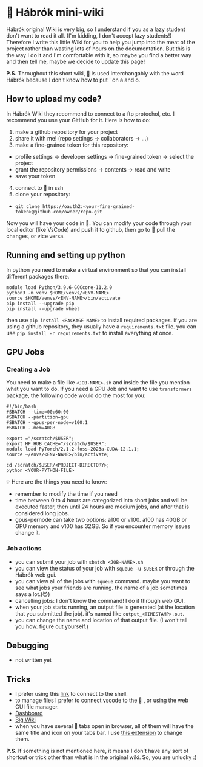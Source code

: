 # 🦅 Hábrók mini-wiki

Hábrók original Wiki is very big, so I understand if you as a lazy student don't want to read it all. (I'm kidding, I don't accept lazy students!)
Therefore I write this little Wiki for you to help you jump into the meat of the project rather than wasting lots of hours on the documentation.
But this is the way I do it and I'm comfortable with it, so maybe you find a better way and then tell me, maybe we decide to update this page!

**P.S.** Throughout this short wiki, 🦅 is used interchangably with the word Hábrók because I don't know how to put ' on a and o.

## How to upload my code?
In Hábrók Wiki they recommend to connect to a ftp protochol, etc.
I recommend you use your GitHub for it. Here is how to do:

1. make a github repository for your project
2. share it with me! (repo settings -> collaborators -> ...)
3. make a fine-grained token for this repository:
  - profile settings -> developer settings -> fine-grained token -> select the project
  - grant the repository permissions -> contents -> read and write
  - save your token
4. connect to 🦅 in ssh
5. clone your repository:
  - `git clone https://oauth2:<your-fine-grained-token>@github.com/owner/repo.git`

Now you will have your code in 🦅. You can modify your code through your local editor (like VsCode) and push it to github, then go to 🦅 pull the changes, or vice versa.

## Running and setting up python
In python you need to make a virtual environment so that you can install different packages there.
```
module load Python/3.9.6-GCCcore-11.2.0
python3 -m venv $HOME/venvs/<ENV-NAME>
source $HOME/venvs/<ENV-NAME>/bin/activate
pip install --upgrade pip
pip install --upgrade wheel
```
then use `pip install <PACKAGE-NAME>` to install required packages.
if you are using a github repository, they usually have a `requirements.txt` file. you can use `pip install -r requirements.txt` to install everything at once.

## GPU Jobs

### Creating a Job
You need to make a file like `<JOB-NAME>.sh` and inside the file you mention what you want to do.
If you need a GPU Job and want to use `transformers` package, the following code would do the most for you:

```
#!/bin/bash
#SBATCH --time=00:60:00
#SBATCH --partition=gpu
#SBATCH --gpus-per-node=v100:1
#SBATCH --mem=40GB

export ="/scratch/$USER";
export HF_HUB_CACHE="/scratch/$USER";
module load PyTorch/2.1.2-foss-2023a-CUDA-12.1.1;
source ~/envs/<ENV-NAME>/bin/activate;

cd /scratch/$USER/<PROJECT-DIRECTORY>;
python <YOUR-PYTHON-FILE>
```

💡 Here are the things you need to know:

- remember to modify the time if you need
- time between 0 to 4 hours are categorized into short jobs and will be executed faster, then until 24 hours are medium jobs, and after that is considered long jobs.
- gpus-pernode can take two options: a100 or v100. a100 has 40GB or GPU memory and v100 has 32GB. So if you encounter memory issues change it.

### Job actions
- you can submit your job with `sbatch <JOB-NAME>.sh`
- you can view the status of your job with `squeue -u $USER` or through the Hábrók web gui.
- you can view all of the jobs with `squeue` command. maybe you want to see what jobs your friends are running. the name of a job sometimes says a lot.(😈)
- cancelling jobs: I don't know the command! I do it through web GUI.
- when your job starts running, an output file is generated (at the location that you submitted the job). it's named like `output_<TIMESTAMP>.out`.
- you can change the name and location of that output file. (I won't tell you how. figure out yourself.)

## Debugging
- not written yet

## Tricks
- I prefer using this [link](https://portal.hb.hpc.rug.nl/pun/sys/shell/ssh/interactive1.hb.hpc.rug.nl) to connect to the shell.
- to manage files I prefer to connect vscode to the 🦅 , or using the web GUI file manager.
- [Dashboard](https://portal.hb.hpc.rug.nl/pun/sys/dashboard/)
- [Big Wiki](https://wiki.hpc.rug.nl/habrok)
- when you have several 🦅 tabs open in browser, all of them will have the same title and icon on your tabs bar. I use [this extension](https://github.com/sean-smith/chromeshortcuts) to change them.
   
**P.S.** If something is not mentioned here, it means I don't have any sort of shortcut or trick other than what is in the original wiki. So, you are unlucky :)
